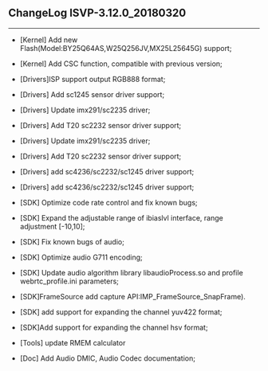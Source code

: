 ## ChangeLog ISVP-3.12.0_20180320
----------

* [Kernel] Add new Flash(Model:BY25Q64AS,W25Q256JV,MX25L25645G) support;
* [Kernel] Add CSC function, compatible with previous version;

* [Drivers]ISP support output RGB888 format;
* [Drivers] Add sc1245 sensor driver support;
* [Drivers] Update imx291/sc2235 driver;
* [Drivers] Add T20 sc2232 sensor driver support;
* [Drivers] Update imx291/sc2235 driver;
* [Drivers] Add T20 sc2232 sensor driver support;
* [Drivers] add sc4236/sc2232/sc1245 driver support;
* [Drivers] add sc4236/sc2232/sc1245 driver support;

* [SDK] Optimize code rate control and fix known bugs;
* [SDK] Expand the adjustable range of ibiaslvl interface, range adjustment [-10,10];
* [SDK] Fix known bugs of audio;
* [SDK] Optimize audio G711 encoding;
* [SDK] Update audio algorithm library libaudioProcess.so and profile webrtc_profile.ini parameters;
* [SDK]FrameSource add capture API:IMP_FrameSource_SnapFrame).
* [SDK] add support for expanding the channel yuv422 format;
* [SDK]Add support for expanding the channel hsv format;

* [Tools] update RMEM calculator

* [Doc] Add Audio DMIC, Audio Codec documentation;

